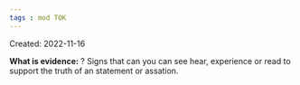 ```yaml
---
tags : mod TOK
---
```

Created: 2022-11-16 

**What is evidence:**
?
Signs that can you can see hear, experience or read to support the truth of an statement or assation.
<!--SR:!2023-12-16,100,230-->